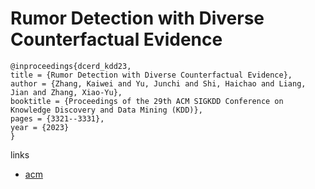 # Rumor Detection with Diverse Counterfactual Evidence

```
@inproceedings{dcerd_kdd23,
title = {Rumor Detection with Diverse Counterfactual Evidence},
author = {Zhang, Kaiwei and Yu, Junchi and Shi, Haichao and Liang, Jian and Zhang, Xiao-Yu},
booktitle = {Proceedings of the 29th ACM SIGKDD Conference on Knowledge Discovery and Data Mining (KDD)},
pages = {3321--3331},
year = {2023}
}
```

links
- [acm](https://dl.acm.org/doi/10.1145/3580305.3599494)
